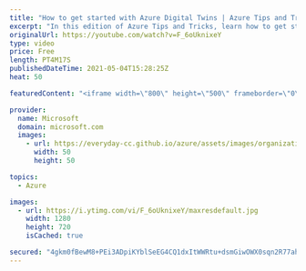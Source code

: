 ```yaml
---
title: "How to get started with Azure Digital Twins | Azure Tips and Tricks"
excerpt: "In this edition of Azure Tips and Tricks, learn how to get started with Azure Digital Twins.    For more tips and tricks, visit: https://aka.ms/azuretipsandtricks   Create your free account today with Microsoft Azure: https://aka.ms/att/free Learn about Azure Digital Twins: https://docs.microsoft.com/azure/digital-twins/overview?WT.mc_id=docs-azuredevtipsvideo-azureappsdev"
originalUrl: https://youtube.com/watch?v=F_6oUknixeY
type: video
price: Free
length: PT4M17S
publishedDateTime: 2021-05-04T15:28:25Z
heat: 50

featuredContent: "<iframe width=\"800\" height=\"500\" frameborder=\"0\" src=\"https://www.youtube.com/embed/F_6oUknixeY\" allow=\"accelerometer; autoplay; encrypted-media; gyroscope; picture-in-picture\" allowfullscreen></iframe>"

provider:
  name: Microsoft
  domain: microsoft.com
  images:
    - url: https://everyday-cc.github.io/azure/assets/images/organizations/microsoft.com-50x50.jpg
      width: 50
      height: 50

topics:
  - Azure

images:
  - url: https://i.ytimg.com/vi/F_6oUknixeY/maxresdefault.jpg
    width: 1280
    height: 720
    isCached: true

secured: "4gkm0fBewM8+PEi3ADpiKYblSeEG4CQ1dxItWWRtu+dsmGiwOWX0sqn2R77ahDgSIioId0gszXdVC+7SwzwEmbMpeVBJuZEmpgHcdg6CihX+cC+TWt+4E3ErRAFuZB6YqwRDNzT7ss/j0tq7WWdfytbFO5jR9G0v/NPIVIWTXX2L3Dp75RtTurjDhFsb/cuMpF7qVRUdTuvbu++QjzhGA6+QpFv/GNuNer+ZHskIzJYFRIFq2IMm7EO5aHf3JgQNZCc49tDgudRjhlUCrxcG9IEI39m2P3wdRntN8OCHDMELj091gzTZFTouRGuWvVGmXflgw/7u2klIKbE/mJOLH6bAtwV8SwWtnDJ3F7z7dhA04fHPm36faoJdWIZW82lRvZb6IMFmUxyxIbHSZ/527yugZow0CH4qp+yBVnhQfG8=;xinxikltws1kKH+GvfUmdw=="
---
```


